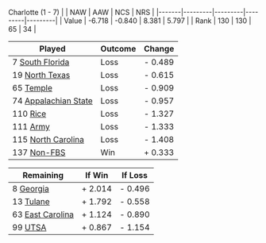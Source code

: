 Charlotte (1 - 7)
|       |   NAW   |   AAW   |   NCS   |   NRS   |
|-------|---------|---------|---------|---------|
| Value |  -6.718 |  -0.840 |   8.381 |   5.797 |
| Rank  |     130 |     130 |      65 |      34 |

| Played                    | Outcome    |  Change  |
|---------------------------|------------|----------|
|   7 [South Florida         ](SouthFlorida.md)| Loss       | -  0.489 |
|  19 [North Texas           ](NorthTexas.md)| Loss       | -  0.615 |
|  65 [Temple                ](Temple.md)| Loss       | -  0.909 |
|  74 [Appalachian State     ](AppalachianState.md)| Loss       | -  0.957 |
| 110 [Rice                  ](Rice.md)| Loss       | -  1.327 |
| 111 [Army                  ](Army.md)| Loss       | -  1.333 |
| 115 [North Carolina        ](NorthCarolina.md)| Loss       | -  1.408 |
| 137 [Non-FBS               ](NonFBS.md)| Win        | +  0.333 |

| Remaining                 |  If Win  |  If Loss |
|---------------------------|----------|----------|
|   8 [Georgia               ](Georgia.md)| +  2.014 | -  0.496 |
|  13 [Tulane                ](Tulane.md)| +  1.792 | -  0.558 |
|  63 [East Carolina         ](EastCarolina.md)| +  1.124 | -  0.890 |
|  99 [UTSA                  ](UTSA.md)| +  0.867 | -  1.154 |

